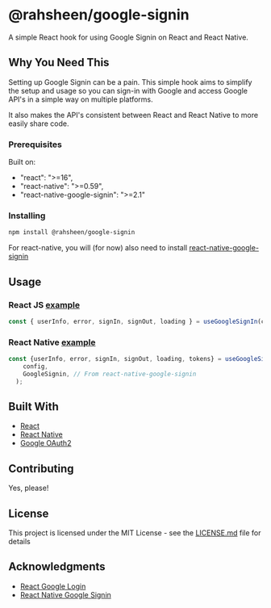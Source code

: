 # @rahsheen/google-signin

A simple React hook for using Google Signin on React and React Native.

## Why You Need This

Setting up Google Signin can be a pain. This simple hook aims to simplify the setup and usage so you can sign-in with Google and access Google API's in a simple way on multiple platforms.

It also makes the API's consistent between React and React Native to more easily share code.

### Prerequisites

Built on:

- "react": ">=16",
- "react-native": ">=0.59",
- "react-native-google-signin": ">=2.1"

### Installing

```bash
npm install @rahsheen/google-signin
```

For react-native, you will (for now) also need to install [react-native-google-signin](https://github.com/react-native-community/react-native-google-signin)

## Usage

### React JS [example](https://github.com/rahsheen/google-signin/tree/master/example)

```js
const { userInfo, error, signIn, signOut, loading } = useGoogleSignIn(config);
```

### React Native [example](https://github.com/rahsheen/google-signin/tree/master/rnExample)

```js
const {userInfo, error, signIn, signOut, loading, tokens} = useGoogleSignIn(
    config,
    GoogleSignin, // From react-native-google-signin
  );
```

## Built With

- [React](http://reactjs.org/)
- [React Native](https://facebook.github.io/react-native/)
- [Google OAuth2](https://developers.google.com/identity/protocols/OAuth2)

## Contributing

Yes, please!

## License

This project is licensed under the MIT License - see the [LICENSE.md](LICENSE.md) file for details

## Acknowledgments

- [React Google Login](https://github.com/anthonyjgrove/react-google-login)
- [React Native Google Signin](https://github.com/react-native-community/react-native-google-signin)
